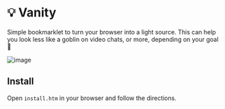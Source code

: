 # 💡 Vanity
Simple bookmarklet to turn your browser into a light source. This can help you look less like a goblin on video chats, or more, depending on your goal 💅

![image](https://user-images.githubusercontent.com/38702807/150042464-9cc7a543-96df-49a4-bf08-3d3b73669009.png)

## Install
Open `install.htm` in your browser and follow the directions.
